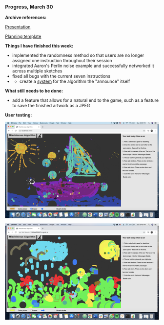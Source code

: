 ### Progress, March 30

**Archive references:**


[Presentation](https://docs.google.com/presentation/d/1b1j_dsKHWcvP_RgOIrbg6Jd_2RyL8fj7aL1n___JnHQ/edit#slide=id.gca2c0c9397_0_118)

[Planning template](https://docs.google.com/document/d/1AFGZlsz6RG8YYydU7piX78VeFrMMCwE7Vwuw_qDNrd4/edit#)

**Things I have finished this week:**
- implemented the randomness method so that users are no longer assigned one instruction throughout their session
- integrated Aaron's Perlin noise example and successfully networked it across multiple sketches
- fixed all bugs with the current seven instructions
- - create a [system](https://drive.google.com/file/d/1co-59dn0OpSGzj9Jd8QFbSQouFxHjXFc/view?usp=sharing) for the algorithm the "announce" itself

**What still needs to be done:**
- add a feature that allows for a natural end to the game, such as a feature to save the finished artwork as a JPEG


**User testing:**

![yacht drawn alone](/media/jahta.png)


![meadow drawn by two people](/media/plava.png)
